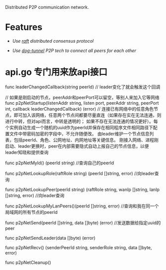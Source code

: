 Distributed P2P communication network. 

# Features

* *Use [raft](https://github.com/hashicorp/raft) distributed consensus protocol*

* *Use [dog-tunnel](https://github.com/vzex/dog-tunnel) P2P tech to connect all peers for each other*

# api.go 专门用来放api接口

func leaderChangedCallback(string peerId) // leader变化了就会触发这个回调

// 如果是刚启动的节点，peerAddr和peerPort可以留空，等别人来加入它等网络
func p2pNetStartup(listenAddr string, listen port, peerAddr string, peerPort int, callback leaderChangedCallback) (error) // 连接已有网络中的任意角色节点，即可加入该网络，任意两个节点间都要尽量直连（如果存在实在无法连通，则进行中转，但对api而言，中转是透明的； 如果不存在无法连通的情况更好）。每个实例自动生成一个随机的uuid作为peerId并保存在相同程序文件相同路径下配置文件中带密码加密的字段中，不允许随便改。
由leader维护一个节点信息列表，包括peerId、角色、公网地址、内网地址等关键信息。
刚接入网络、进程刚启动、leader更换时，peer在内部需要隐式自动上报自己的节点信息，以便leader知晓和提供查询

func p2pNetMyId() (peerId string) //查询自己的peerId

func p2pNetLookupRole(raftRole string) (peerId []string, error) //向leader查询

func p2pNetLookupPeer(peerId string) (raftRole string, wanIp []string, lanIp []string, error) //向leader查询

func p2pNetLookupMyLanPeers()(peerId []string, error) //查询和我在同一个局域网的所有节点的peerId

func p2pNetSend(peerId []string, data []byte) (error) //发送数据给指定uuid的peer

func p2pNetSendLeader(data []byte) (error)

func p2pNetRecv() (senderPeerId string, senderRole string, data []byte, error)

func p2pNetCleanup()
